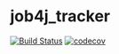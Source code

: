 # job4j_tracker
[![Build Status](https://travis-ci.org/pliris/job4j_tracker.svg?branch=master)](https://travis-ci.org/pliris/job4j_tracker)
[![codecov](https://codecov.io/gh/pliris/job4j_tracker/branch/master/graph/badge.svg)](https://codecov.io/gh/pliris/job4j_tracker)
